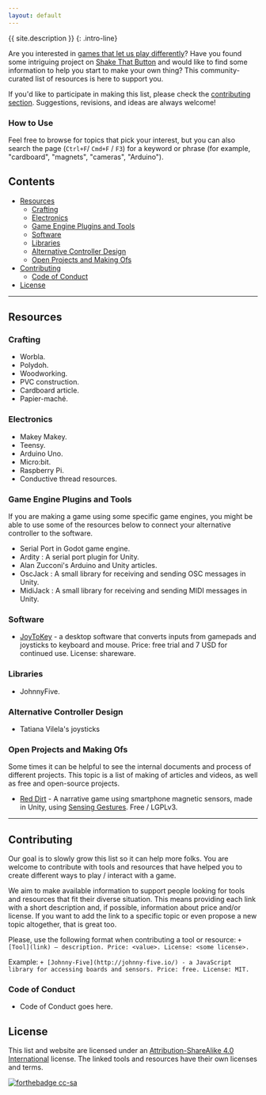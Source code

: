 ```yaml
---
layout: default
---
```


{{ site.description }}
{: .intro-line}

Are you interested in [games that let us play differently](http://shakethatbutton.com/about-alternative-controllers/)? Have you found some intriguing project on [Shake That Button](http://shakethatbutton.com/) and would like to find some information to help you start to make your own thing? This community-curated list of resources is here to support you.

If you'd like to participate in making this list, please check the [contributing section](#contributing). Suggestions, revisions, and ideas are always welcome!

### How to Use

Feel free to browse for topics that pick your interest, but you can also search the page (`Ctrl+F`/ `Cmd+F` / `F3`) for a keyword or phrase (for example, "cardboard", "magnets", "cameras", "Arduino").

## Contents <!-- omit in toc -->

- [Resources](#resources)
  - [Crafting](#crafting)
  - [Electronics](#electronics)
  - [Game Engine Plugins and Tools](#game-engine-plugins-and-tools)
  - [Software](#software)
  - [Libraries](#libraries)
  - [Alternative Controller Design](#alternative-controller-design)
  - [Open Projects and Making Ofs](#open-projects-and-making-ofs)
- [Contributing](#contributing)
  - [Code of Conduct](#code-of-conduct)
- [License](#license)

---

## Resources

### Crafting

- Worbla.
- Polydoh.
- Woodworking.
- PVC construction.
- Cardboard article.
- Papier-maché.

### Electronics

- Makey Makey.
- Teensy.
- Arduino Uno.
- Micro:bit.
- Raspberry Pi.
- Conductive thread resources.

### Game Engine Plugins and Tools

If you are making a game using some specific game engines, you might be able to use some of the resources below to connect your alternative controller to the software.

- Serial Port in Godot game engine.
- Ardity : A serial port plugin for Unity.
- Alan Zucconi's Arduino and Unity articles.
- OscJack : A small library for receiving and sending OSC messages in Unity.
- MidiJack : A small library for receiving and sending MIDI messages in Unity.

### Software

- [JoyToKey](https://joytokey.net/en/) - a desktop software that converts inputs from gamepads and joysticks to keyboard and mouse. Price: free trial and 7 USD for continued use. License: shareware.

### Libraries

- JohnnyFive.


### Alternative Controller Design

- Tatiana Vilela's joysticks

### Open Projects and Making Ofs

Some times it can be helpful to see the internal documents and process of different projects. This topic is a list of making of articles and videos, as well as free and open-source projects. 

- [Red Dirt](https://github.com/enricllagostera/RedDirt) - A narrative game using smartphone magnetic sensors, made in Unity, using [Sensing Gestures](https://github.com/enricllagostera/SensingGestures). Free / LGPLv3.

---

## Contributing

Our goal is to slowly grow this list so it can help more folks. You are welcome to contribute with tools and resources that have helped you to create different ways to play / interact with a game.

We aim to make available information to support people looking for tools and resources that fit their diverse situation. This means providing each link with a short description and, if possible, information about price and/or license. If you want to add the link to a specific topic or even propose a new topic altogether, that is great too.

Please, use the following format when contributing a tool or resource: `+ [Tool](link) — description. Price: <value>. License: <some license>.`

Example: `+ [Johnny-Five](http://johnny-five.io/) - a JavaScript library for accessing boards and sensors. Price: free. License: MIT.`

### Code of Conduct

- Code of Conduct goes here.

## License

This list and website are licensed under an [Attribution-ShareAlike 4.0 International](https://creativecommons.org/licenses/by-sa/4.0) license. The linked tools and resources have their own licenses and terms.

[![forthebadge cc-sa](http://ForTheBadge.com/images/badges/cc-sa.svg)](https://creativecommons.org/licenses/by-sa/4.0)